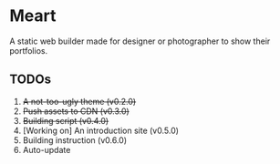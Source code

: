 # Meart
A static web builder made for designer or photographer to show their portfolios.

## TODOs

1. ~~A not-too-ugly theme (v0.2.0)~~
2. ~~Push assets to CDN (v0.3.0)~~
3. ~~Building script (v0.4.0)~~
4. [Working on] An introduction site (v0.5.0)
5. Building instruction (v0.6.0)
6. Auto-update
